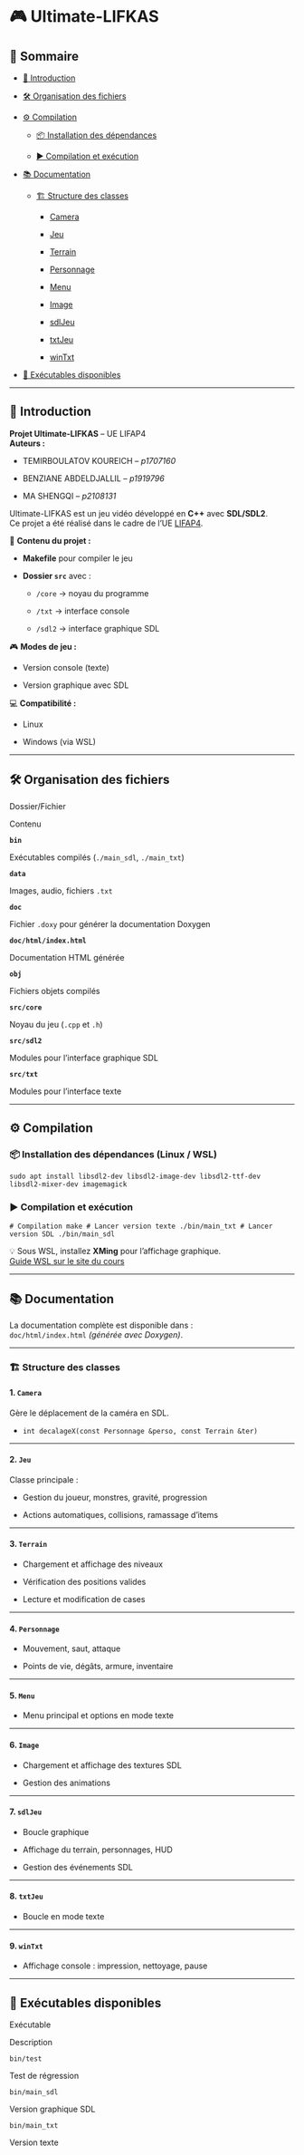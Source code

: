 
# 🎮 Ultimate-LIFKAS

## 📑 Sommaire

-   [📌 Introduction](#-introduction)
    
-   [🛠 Organisation des fichiers](#-organisation-des-fichiers)
    
-   [⚙ Compilation](#-compilation)
    
    -   [📦 Installation des dépendances](#-installation-des-d%C3%A9pendances-linux--wsl)
        
    -   [▶ Compilation et exécution](#-compilation-et-ex%C3%A9cution)
        
-   [📚 Documentation](#-documentation)
    
    -   [🏗 Structure des classes](#-structure-des-classes)
        
        -   [Camera](#1-camera)
            
        -   [Jeu](#2-jeu)
            
        -   [Terrain](#3-terrain)
            
        -   [Personnage](#4-personnage)
            
        -   [Menu](#5-menu)
            
        -   [Image](#6-image)
            
        -   [sdlJeu](#7-sdljeu)
            
        -   [txtJeu](#8-txtjeu)
            
        -   [winTxt](#9-wintxt)
            
-   [🧪 Exécutables disponibles](#-ex%C3%A9cutables-disponibles)
----------
## 📌 Introduction

**Projet Ultimate-LIFKAS** – UE LIFAP4  
**Auteurs :**

-   TEMIRBOULATOV KOUREICH – _p1707160_
    
-   BENZIANE ABDELDJALLIL – _p1919796_
    
-   MA SHENGQI – _p2108131_
    

Ultimate-LIFKAS est un jeu vidéo développé en **C++** avec **SDL/SDL2**.  
Ce projet a été réalisé dans le cadre de l’UE [LIFAP4](http://licence-info.univ-lyon1.fr/LIFAP4).

📂 **Contenu du projet :**

-   **Makefile** pour compiler le jeu
    
-   **Dossier `src`** avec :
    
    -   `/core` → noyau du programme
        
    -   `/txt` → interface console
        
    -   `/sdl2` → interface graphique SDL
        

🎮 **Modes de jeu :**

-   Version console (texte)
    
-   Version graphique avec SDL
    

💻 **Compatibilité :**

-   Linux
    
-   Windows (via WSL)
    
----------
## 🛠 Organisation des fichiers

Dossier/Fichier

Contenu

**`bin`**

Exécutables compilés (`./main_sdl`, `./main_txt`)

**`data`**

Images, audio, fichiers `.txt`

**`doc`**

Fichier `.doxy` pour générer la documentation Doxygen

**`doc/html/index.html`**

Documentation HTML générée

**`obj`**

Fichiers objets compilés

**`src/core`**

Noyau du jeu (`.cpp` et `.h`)

**`src/sdl2`**

Modules pour l’interface graphique SDL

**`src/txt`**

Modules pour l’interface texte

----------

## ⚙ Compilation

### 📦 Installation des dépendances (Linux / WSL)

`sudo apt install libsdl2-dev libsdl2-image-dev libsdl2-ttf-dev libsdl2-mixer-dev imagemagick` 

### ▶ Compilation et exécution

`# Compilation make # Lancer version texte ./bin/main_txt # Lancer version SDL ./bin/main_sdl` 

💡 Sous WSL, installez **XMing** pour l’affichage graphique.  
[Guide WSL sur le site du cours](https://perso.liris.cnrs.fr/alexandre.meyer/public_html/www/doku.php?id=lifap4#wsl_pour_faire_tourner_un_linux_ultra_leger_sous_windows)

----------

## 📚 Documentation

La documentation complète est disponible dans :  
`doc/html/index.html` _(générée avec Doxygen)_.

----------

### 🏗 Structure des classes

#### **1. `Camera`**

Gère le déplacement de la caméra en SDL.

-   `int decalageX(const Personnage &perso, const Terrain &ter)`
    

----------

#### **2. `Jeu`**

Classe principale :

-   Gestion du joueur, monstres, gravité, progression
    
-   Actions automatiques, collisions, ramassage d’items
    

----------

#### **3. `Terrain`**

-   Chargement et affichage des niveaux
    
-   Vérification des positions valides
    
-   Lecture et modification de cases
    

----------

#### **4. `Personnage`**

-   Mouvement, saut, attaque
    
-   Points de vie, dégâts, armure, inventaire
    

----------

#### **5. `Menu`**

-   Menu principal et options en mode texte
    

----------

#### **6. `Image`**

-   Chargement et affichage des textures SDL
    
-   Gestion des animations
    

----------

#### **7. `sdlJeu`**

-   Boucle graphique
    
-   Affichage du terrain, personnages, HUD
    
-   Gestion des événements SDL
    

----------

#### **8. `txtJeu`**

-   Boucle en mode texte
    

----------

#### **9. `winTxt`**

-   Affichage console : impression, nettoyage, pause
    

----------

## 🧪 Exécutables disponibles

Exécutable

Description

`bin/test`

Test de régression

`bin/main_sdl`

Version graphique SDL

`bin/main_txt`

Version texte
